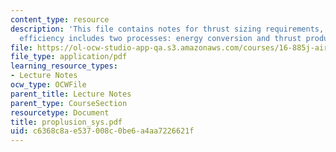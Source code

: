 ```yaml
---
content_type: resource
description: 'This file contains notes for thrust sizing requirements, overall engine
  efficiency includes two processes: energy conversion and thrust production etc.'
file: https://ol-ocw-studio-app-qa.s3.amazonaws.com/courses/16-885j-aircraft-systems-engineering-fall-2004/c6368c8ae537008c0be6a4aa7226621f_proplusion_sys.pdf
file_type: application/pdf
learning_resource_types:
- Lecture Notes
ocw_type: OCWFile
parent_title: Lecture Notes
parent_type: CourseSection
resourcetype: Document
title: proplusion_sys.pdf
uid: c6368c8a-e537-008c-0be6-a4aa7226621f
---
```


